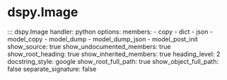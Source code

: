 # dspy.Image

::: dspy.Image
    handler: python
    options:
        members:
            - copy
            - dict
            - json
            - model_copy
            - model_dump
            - model_dump_json
            - model_post_init
        show_source: true
        show_undocumented_members: true
        show_root_heading: true
        show_inherited_members: true
        heading_level: 2
        docstring_style: google
        show_root_full_path: true
        show_object_full_path: false
        separate_signature: false
